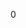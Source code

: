 <div id="_singleton_serialiser_8h_source">

</div>

<span id="_singleton_serialiser_8h_source"
label="_singleton_serialiser_8h_source"></span>

<div class="DoxyCode">

0

</div>
